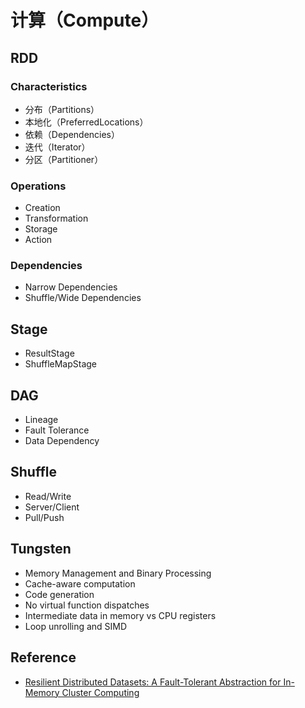 # 计算（Compute）

## RDD

### Characteristics

- 分布（Partitions）
- 本地化（PreferredLocations）
- 依赖（Dependencies）
- 迭代（Iterator）
- 分区（Partitioner）

### Operations

- Creation
- Transformation
- Storage
- Action

### Dependencies

- Narrow Dependencies
- Shuffle/Wide Dependencies

## Stage

- ResultStage
- ShuffleMapStage

## DAG

- Lineage
- Fault Tolerance
- Data Dependency

## Shuffle

- Read/Write
- Server/Client
- Pull/Push

## Tungsten

- Memory Management and Binary Processing
- Cache-aware computation
- Code generation
- No virtual function dispatches
- Intermediate data in memory vs CPU registers
- Loop unrolling and SIMD

## Reference

- [Resilient Distributed Datasets: A Fault-Tolerant Abstraction for In-Memory Cluster Computing](http://people.csail.mit.edu/matei/papers/2012/nsdi_spark.pdf)